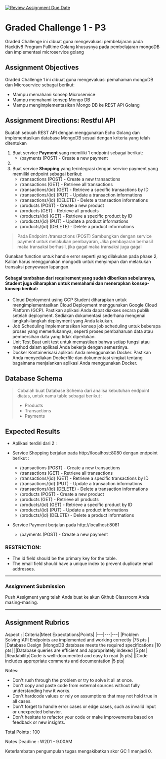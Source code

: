 [![Review Assignment Due Date](https://classroom.github.com/assets/deadline-readme-button-24ddc0f5d75046c5622901739e7c5dd533143b0c8e959d652212380cedb1ea36.svg)](https://classroom.github.com/a/GMrD03Jz)
# Graded Challenge 1 - P3

Graded Challenge ini dibuat guna mengevaluasi pembelajaran pada Hacktiv8 Program Fulltime Golang khususnya pada pembelajaran mongoDB dan implementasi microservice golang

## Assignment Objectives
Graded Challenge 1 ini dibuat guna mengevaluasi pemahaman mongoDB dan Microservice sebagai berikut:

- Mampu memahami konsep Microservice
- Mampu memahami konsep Mongo DB
- Mampu mengimplementasikan Mongo DB ke REST APi Golang

## Assignment Directions: Restful API
Buatlah sebuah REST API dengan menggunakan Echo Golang dan implementasikan database MongoDB sesuai dengan kriteria yang telah ditentukan
1. Buat service <strong>Payment</strong> yang memiliki 1 endpoint sebagai berikut:
	- /payments (POST) - Create a new payment
2. 
3. Buat service <strong>Shopping</strong> yang terintegrasi dengan service payment yang memiliki endpoint sebagai berikut:
	- /transactions (POST) - Create a new transactions
	- /transactions (GET) - Retrieve all transactions
	- /transactions/{id} (GET) - Retrieve a specific transactions by ID
	- /transactions/{id} (PUT) - Update a transaction informations
	- /transactions/{id} (DELETE) - Delete a transaction informations
    - /products (POST) - Create a new product
    - /products (GET) - Retrieve all products
    - /products/{id} (GET) - Retrieve a specific product by ID
    - /products/{id} (PUT) - Update a product informations
    - /products/{id} (DELETE) - Delete a product informations
> Pada Endpoint /transactions (POST) Sambungkan dengan service payment untuk melakukan pembayaran, Jika pembayaran berhasil maka transaksi berhasil, jika gagal maka transaksi juga gagal

Gunakan function untuk handle error seperti yang dilakukan pada phase 2, Kalian harus menggunakan mongodb untuk menyimpan dan melakukan transaksi penyewaan lapangan.

#### Sebagai tambahan dari requirement yang sudah diberikan sebelumnya, Student juga diharapkan untuk memahami dan menerapkan konsep-konsep berikut:
- Cloud Deployment using GCP
Student diharapkan untuk mengimplementasikan Cloud Deployment menggunakan Google Cloud Platform (GCP).
Pastikan aplikasi Anda dapat diakses secara publik setelah deployment.
Sediakan dokumentasi sederhana mengenai langkah-langkah deployment yang Anda lakukan.
- Job Scheduling
Implementasikan konsep job scheduling untuk beberapa proses yang memerlukannya, seperti proses pembaharuan data atau pembersihan data yang tidak diperlukan.
- Unit Test
Buat unit test untuk memastikan bahwa setiap fungsi atau method dalam aplikasi Anda bekerja dengan semestinya.
- Docker
Kontainerisasi aplikasi Anda menggunakan Docker.
Pastikan Anda menyediakan Dockerfile dan dokumentasi singkat tentang bagaimana menjalankan aplikasi Anda menggunakan Docker.

## Database Schema
> Cobalah buat Database Schema dari analisa kebutuhan endpoint diatas, untuk nama table sebagai berikut :
>  - Products
>  - Transactions
>  - Payments
## Expected Results

- Aplikasi terdiri dari 2 :
- Service Shopping berjalan pada http://localhost:8080 dengan endpoint berikut :
  - /transactions (POST) - Create a new transactions
  - /transactions (GET) - Retrieve all transactions
  - /transactions/{id} (GET) - Retrieve a specific transactions by ID
  - /transactions/{id} (PUT) - Update a transaction informations
  - /transactions/{id} (DELETE) - Delete a transaction informations
  - /products (POST) - Create a new product
  - /products (GET) - Retrieve all products
  - /products/{id} (GET) - Retrieve a specific product by ID
  - /products/{id} (PUT) - Update a product informations
  - /products/{id} (DELETE) - Delete a product informations
  
- Service Payment berjalan pada http://localhost:8081
  - /payments (POST) - Create a new payment


### RESTRICTION:
- The id field should be the primary key for the table.
- The email field should have a unique index to prevent duplicate email addresses.


---------- 

###  Assignment Submission

Push Assigment yang telah Anda buat ke akun Github Classroom Anda masing-masing.

----------

## Assignment Rubrics

Aspect : 
|Criteria|Meet Expectations|Points|
|---|---|---|
|Problem Solving|API Endpoints are implemented and working correctly |75 pts |
|Database Design |MongoDB database meets the required specifications |10 pts|
||Database queries are efficient and appropriately indexed |5 pts|
|Readability|Code is well-documented and easy to read |5 pts|
||Code includes appropriate comments and documentation |5 pts|


Notes:
- Don't rush through the problem or try to solve it all at once.
- Don't copy and paste code from external sources without fully understanding how it works.
- Don't hardcode values or rely on assumptions that may not hold true in all 
cases.
- Don't forget to handle error cases or edge cases, such as invalid input or unexpected behavior.
- Don't hesitate to refactor your code or make improvements based on feedback or new insights.



Total Points : 100

Notes Deadline : W2D1 - 9.00AM

Keterlambatan pengumpulan tugas mengakibatkan skor GC 1 menjadi 0.